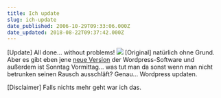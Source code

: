 ```yaml
---
title: Ich update
slug: ich-update
date_published: 2006-10-29T09:33:06.000Z
date_updated: 2018-08-22T09:37:42.000Z
---
```


[Update] All done... without problems!
![](//picdump.thafaker.de/performancing/update.wp_25.png)
[Original] natürlich ohne Grund. Aber es gibt eben jene [neue Version](__GHOST_URL__/29/wordpress-205/) der Wordpress-Software und außerdem ist Sonntag Vormittag... was tut man da sonst wenn man nicht betrunken seinen Rausch ausschläft? Genau... Wordpress updaten.

[Disclaimer] Falls nichts mehr geht war ich das.
